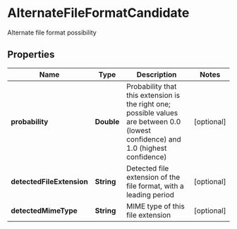 

# AlternateFileFormatCandidate

Alternate file format possibility

## Properties

| Name | Type | Description | Notes |
|------------ | ------------- | ------------- | -------------|
|**probability** | **Double** | Probability that this extension is the right one; possible values are between 0.0 (lowest confidence) and 1.0 (highest confidence) |  [optional] |
|**detectedFileExtension** | **String** | Detected file extension of the file format, with a leading period |  [optional] |
|**detectedMimeType** | **String** | MIME type of this file extension |  [optional] |



